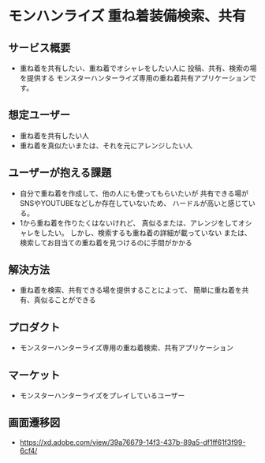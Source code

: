 # モンハンライズ 重ね着装備検索、共有
## サービス概要
- 重ね着を共有したい、重ね着でオシャレをしたい人に
投稿、共有、検索の場を提供する
モンスターハンターライズ専用の重ね着共有アプリケーションです。

## 想定ユーザー
- 重ね着を共有したい人
- 重ね着を真似たいまたは、それを元にアレンジしたい人

## ユーザーが抱える課題
- 自分で重ね着を作成して、他の人にも使ってもらいたいが
共有できる場がSNSやYOUTUBEなどしか存在していないため、
ハードルが高いと感じている。
- 1から重ね着を作りたくはないけれど、
真似るまたは、アレンジをしてオシャレをしたい。
しかし、検索するも重ね着の詳細が載っていない
または、検索してお目当ての重ね着を見つけるのに手間がかかる

## 解決方法
- 重ね着を検索、共有できる場を提供することによって、
簡単に重ね着を共有、真似ることができる

## プロダクト
- モンスターハンターライズ専用の重ね着検索、共有アプリケーション

## マーケット
- モンスターハンターライズをプレイしているユーザー

## 画面遷移図
- https://xd.adobe.com/view/39a76679-14f3-437b-89a5-df1ff61f3f99-6cf4/